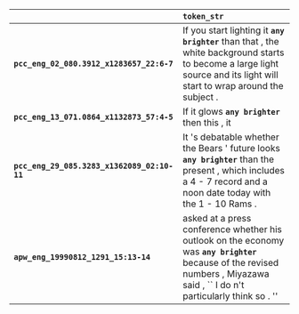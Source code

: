 |                                             | `token_str`                                                                                                                                                                     |
|:--------------------------------------------|:--------------------------------------------------------------------------------------------------------------------------------------------------------------------------------|
| **`pcc_eng_02_080.3912_x1283657_22:6-7`**   | If you start lighting it __``any brighter``__ than that , the white background starts to become a large light source and its light will start to wrap around the subject .      |
| **`pcc_eng_13_071.0864_x1132873_57:4-5`**   | If it glows __``any brighter``__ then this , it                                                                                                                                 |
| **`pcc_eng_29_085.3283_x1362089_02:10-11`** | It 's debatable whether the Bears ' future looks __``any brighter``__ than the present , which includes a 4 - 7 record and a noon date today with the 1 - 10 Rams .             |
| **`apw_eng_19990812_1291_15:13-14`**        | asked at a press conference whether his outlook on the economy was __``any brighter``__ because of the revised numbers , Miyazawa said , `` I do n't particularly think so . '' |